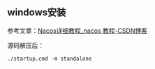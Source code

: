 ## windows安装

参考文章：[Nacos详细教程_nacos 教程-CSDN博客](https://blog.csdn.net/Top_L398/article/details/111352983)

源码解压后：

```shell
./startup.cmd -m standalone
```

